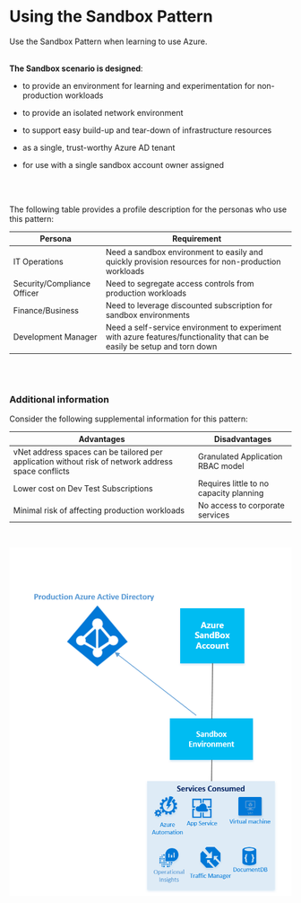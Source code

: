 # Using the Sandbox Pattern 
Use the Sandbox Pattern when learning to use Azure.  
<br />
<br />

**The Sandbox scenario is designed**:   
- to provide an environment for learning and experimentation for non-production workloads  

- to provide an isolated network environment  
- to support easy build-up and tear-down of infrastructure resources  
- as a single, trust-worthy Azure AD tenant  
- for use with a single sandbox account owner assigned  
<br />
<br />

The following table provides a profile description for the personas who use this pattern:  

| Persona | Requirement|
| ----------- | ----------- |
|IT Operations | Need a sandbox environment to easily and quickly provision resources for non-production workloads|
|Security/Compliance Officer | Need to segregate access controls from production workloads |
|Finance/Business | Need to leverage discounted subscription for sandbox environments |
|Development Manager | Need a self-service environment to experiment with azure features/functionality that can be easily be setup and torn down |
<br /> 
<br />

### Additional information  
Consider the following supplemental information for this pattern:  

| Advantages | Disadvantages |
| ------ | -------- |
|vNet address spaces can be tailored per application without risk of network address space conflicts  | Granulated Application RBAC model  |
|Lower cost on Dev Test Subscriptions  | Requires little to no capacity planning  |
|Minimal risk of affecting production workloads  | No access to corporate services  |
<br /> 

![Sandbox-Pattern](https://github.com/alvarovitta/Enrollment-and-Subscription/blob/master/_images/Sandbox-Pattern.png)
 
